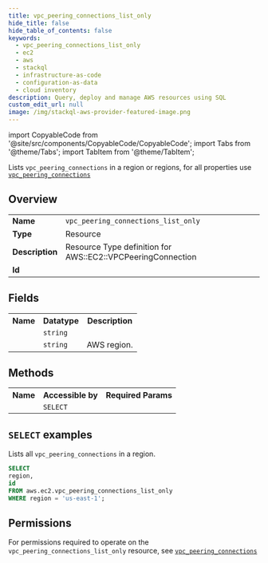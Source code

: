```yaml
---
title: vpc_peering_connections_list_only
hide_title: false
hide_table_of_contents: false
keywords:
  - vpc_peering_connections_list_only
  - ec2
  - aws
  - stackql
  - infrastructure-as-code
  - configuration-as-data
  - cloud inventory
description: Query, deploy and manage AWS resources using SQL
custom_edit_url: null
image: /img/stackql-aws-provider-featured-image.png
---
```


import CopyableCode from '@site/src/components/CopyableCode/CopyableCode';
import Tabs from '@theme/Tabs';
import TabItem from '@theme/TabItem';

Lists <code>vpc_peering_connections</code> in a region or regions, for all properties use <a href="/services/serviceName/vpc_peering_connections/"><code>vpc_peering_connections</code></a>

## Overview
<table>
<tbody>
<tr><td><b>Name</b></td><td><code>vpc_peering_connections_list_only</code></td></tr>
<tr><td><b>Type</b></td><td>Resource</td></tr>
<tr><td><b>Description</b></td><td>Resource Type definition for AWS::EC2::VPCPeeringConnection</td></tr>
<tr><td><b>Id</b></td><td><CopyableCode code="aws.ec2.vpc_peering_connections_list_only" /></td></tr>
</tbody>
</table>

## Fields
<table>
<tbody>
<tr><th>Name</th><th>Datatype</th><th>Description</th></tr><tr><td><CopyableCode code="id" /></td><td><code>string</code></td><td></td></tr>
<tr><td><CopyableCode code="region" /></td><td><code>string</code></td><td>AWS region.</td></tr>
</tbody>
</table>

## Methods

<table>
<tbody>
  <tr>
    <th>Name</th>
    <th>Accessible by</th>
    <th>Required Params</th>
  </tr>
  <tr>
    <td><CopyableCode code="list_resources" /></td>
    <td><code>SELECT</code></td>
    <td><CopyableCode code="region" /></td>
  </tr>
</tbody>
</table>

## `SELECT` examples
Lists all <code>vpc_peering_connections</code> in a region.
```sql
SELECT
region,
id
FROM aws.ec2.vpc_peering_connections_list_only
WHERE region = 'us-east-1';
```


## Permissions

For permissions required to operate on the <code>vpc_peering_connections_list_only</code> resource, see <a href="/services/ec2/vpc_peering_connections/#permissions"><code>vpc_peering_connections</code></a>

